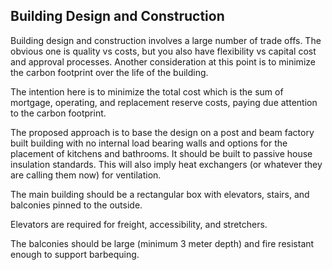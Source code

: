 ## Building Design and Construction

Building design and construction involves a large number of trade offs.  The obvious one is quality vs costs, but you also have flexibility vs capital cost and approval processes.  Another consideration at this point is to minimize the carbon footprint over the life of the building.

The intention here is to minimize the total cost which is the sum of mortgage, operating, and replacement reserve costs, paying due attention to the carbon footprint.

The proposed approach is to base the design on a post and beam factory built building with no internal load bearing walls and options for the placement of kitchens and bathrooms.  It should be built to passive house insulation standards.  This will also imply heat exchangers (or whatever they are calling them now) for ventilation.

The main building should be a rectangular box with elevators, stairs, and balconies pinned to the outside.  

Elevators are required for freight, accessibility, and stretchers.

The balconies should be large (minimum 3 meter depth) and fire resistant enough to support barbequing.

 

 